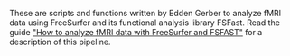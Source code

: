 
These are scripts and functions written by Edden Gerber to analyze fMRI data using FreeSurfer and its functional analysis library FSFast. 
Read the guide ["How to analyze fMRI data with FreeSurfer and FSFAST"](https://edden-gerber.github.io/analyze_fmri_data/) for a description of this pipeline. 

